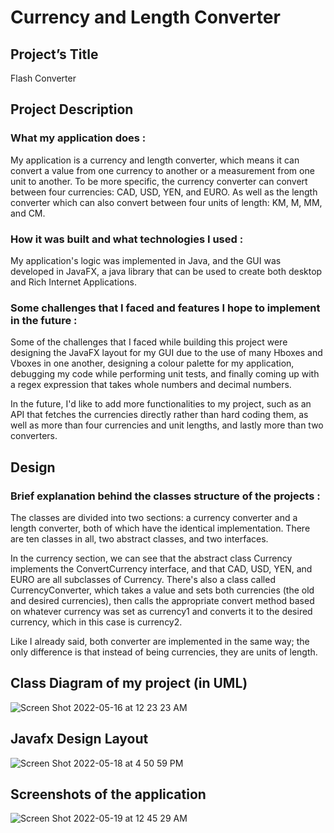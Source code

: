 # Currency and Length Converter

## Project’s Title

   Flash Converter

## Project Description

   ### What my application does : 
   
   My application is a currency and length converter, which means it can convert a value from one currency to another or a measurement from one unit to      another. To be more specific, the currency converter can convert between four currencies: CAD, USD, YEN, and EURO. As well as the length converter        which can also convert between four units of length: KM, M, MM, and CM.

   ### How it was built and what technologies I used :
   
   My application's logic was implemented in Java, and the GUI was developed in JavaFX, a java library that can be used to create both desktop and Rich      Internet Applications.

   ### Some challenges that I faced and features I hope to implement in the future :
   
   Some of the challenges that I faced while building this project were designing the JavaFX layout for my GUI due to the use of many Hboxes and Vboxes      in one another, designing a colour palette for my application, debugging my code while performing unit tests, and finally coming up with a regex          expression that takes whole numbers and decimal numbers.

   In the future, I'd like to add more functionalities to my project, such as an API that fetches the currencies directly rather than hard coding them,      as well as more than four currencies and unit lengths, and lastly more than two converters.

     
## Design

   ### Brief explanation behind the classes structure of the projects :
   
   The classes are divided into two sections: a currency converter and a length converter, both of which have the identical implementation. There are ten    classes in all, two abstract classes, and two interfaces.

   In the currency section, we can see that the abstract class Currency implements the ConvertCurrency interface, and that CAD, USD, YEN, and EURO are      all subclasses of Currency. There's also a class called CurrencyConverter, which takes a value and sets both currencies (the old and desired              currencies), then calls the appropriate convert method based on whatever currency was set as currency1 and converts it to the desired currency,        which in this case is currency2.

   Like I already said, both converter are implemented in the same way; the only difference is that instead of being currencies, they are units of          length.

       
## Class Diagram of my project (in UML)
![Screen Shot 2022-05-16 at 12 23 23 AM](https://user-images.githubusercontent.com/99833243/169211590-2e78a33b-a491-4530-8100-8a637d62a434.png)
   

## Javafx Design Layout
![Screen Shot 2022-05-18 at 4 50 59 PM](https://user-images.githubusercontent.com/99833243/169212911-2e81a61d-d689-46d2-a365-fb2ab7051148.png)


## Screenshots of the application
![Screen Shot 2022-05-19 at 12 45 29 AM](https://user-images.githubusercontent.com/99833243/169210922-1c02af3f-b9f2-445d-a106-7049835b12f1.png)
